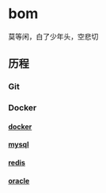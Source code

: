 # bom
莫等闲，白了少年头，空悲切

## 历程

### Git

### Docker

#### [docker](./sh/docker.sh)

#### [mysql](./sh/mysql.sh)

#### [redis](./sh/redis.sh)

#### [oracle](./sh/oracle.sh)

